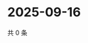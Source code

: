 # 2025-09-16

共 0 条

<!-- BEGIN ZHIHUQUESTIONS -->
<!-- 最后更新时间 Tue Sep 16 2025 19:09:25 GMT+0800 (China Standard Time) -->

<!-- END ZHIHUQUESTIONS -->
